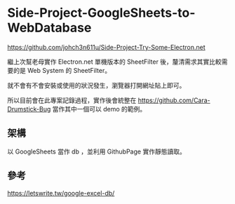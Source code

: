 # Side-Project-GoogleSheets-to-WebDatabase

<https://github.com/johch3n611u/Side-Project-Try-Some-Electron.net>

繼上次幫老母實作 Electron.net 單機版本的 SheetFilter 後，釐清需求其實比較需要的是 Web System 的 SheetFilter。

就不會有不會安裝或使用的狀況發生，瀏覽器打開網址貼上即可。

所以目前會在此專案記錄過程，實作後會統整在 <https://github.com/Cara-Drumstick-Bug> 當作其中一個可以 demo 的範例。

## 架構

以 GoogleSheets 當作 db ，並利用 GithubPage 實作靜態讀取。

## 參考

<https://letswrite.tw/google-excel-db/>
